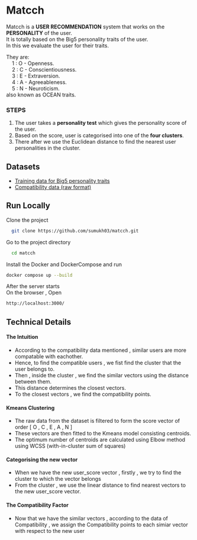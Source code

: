 
# Matcch

Matcch is a __USER RECOMMENDATION__ system that works on the __PERSONALITY__ of the user.  
It is totally based on the Big5 personality traits of the user.  
In this we evaluate the user for their traits.  

They are:  
&nbsp;&nbsp;&nbsp;&nbsp;1 : O - Openness.  
&nbsp;&nbsp;&nbsp;&nbsp;2 : C - Conscientiousness.  
&nbsp;&nbsp;&nbsp;&nbsp;3 : E - Extraversion.  
&nbsp;&nbsp;&nbsp;&nbsp;4 : A - Agreeableness.  
&nbsp;&nbsp;&nbsp;&nbsp;5 : N - Neuroticism.  
also known as OCEAN traits.  

### STEPS 
1. The user takes a __personality test__ which gives the personality score of the user.   
2. Based on the score, user is categorised into one of the __four clusters__.  
3. There after we use the Euclidean distance to find the nearest user personalities in the cluster.













## Datasets

 - [Training data for Big5 personality traits](https://www.kaggle.com/datasets/tunguz/big-five-personality-test)
 - [Compatibility data (raw format)](https://www.typematchapp.com/who-should-you-date-based-on-your-big-5-personality-results/)



## Run Locally

Clone the project

```bash
  git clone https://github.com/sumukh03/matcch.git
```

Go to the project directory

```bash
  cd matcch
```

Install the Docker and DockerCompose and run 

```bash
docker compose up --build
```

After the server starts   
On the browser , Open 
```bash
http://localhost:3000/
```


## Technical Details

#### The Intuition
+ According to the compatibility data mentioned , similar users are more compatable with eachother.
+ Hence, to find the compatible users , we fist find the cluster that the user belongs to.
+ Then , inside the cluster , we find the similar vectors using the distance between them.
+ This distance determines the closest vectors. 
+ To the closest vectors , we find the compatibility points.


#### Kmeans Clustering 
+ The raw data from the dataset is filtered to form the score vector of order [ O , C , E , A , N ]
+ These vectors are then fitted to the Kmeans model consisting centroids.
+ The optimum number of centroids are calculated using Elbow method using WCSS (with-in-cluster sum of squares)


#### Categorising the new vector
+ When we have the new user_score vector , firstly , we try to find the cluster to which the vector belongs 
+ From the cluster , we use the linear distance to find nearest vectors to the new user_score vector.

#### The Compatibility Factor
+ Now that we have the similar vectors , according to the data of Compatibility , we assign the Compatibility points to each simiar vector with respect to the new user